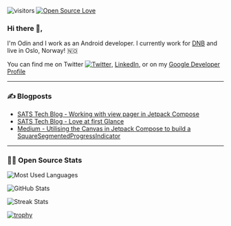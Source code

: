 ![visitors](https://visitor-badge.laobi.icu/badge?page_id=oas004.oas004)
[![Open Source Love](https://badges.frapsoft.com/os/v1/open-source.svg?v=102)](https://github.com/oas004/open-source-badge/)

### Hi there 👋,

I'm Odin and I work as an Android developer. I currently work for [DNB][4] and live in Oslo, Norway! 🇳🇴 

You can find me on Twitter [![Twitter][1.2]][1], [LinkedIn][2], or on my [Google Developer Profile][5]

  ---

### ✍️ Blogposts

 - [SATS Tech Blog - Working with view pager in Jetpack Compose][3]
 - [SATS Tech Blog - Love at first Glance][6]
 - [Medium - Utilising the Canvas in Jetpack Compose to build a SquareSegmentedProgressIndicator][7]

  ---

### 👨‍💻 Open Source Stats


![Most Used Languages](https://github-readme-stats.vercel.app/api/top-langs?username=oas004&show_icons=true&locale=en&layout=compact&theme=github_dark&count_private=true&hide_border=true)

![GitHub Stats](https://github-readme-stats.vercel.app/api?username=oas004&show_icons=true&locale=en&theme=github_dark&count_private=true&hide_border=true)

![Streak Stats](https://github-readme-streak-stats.herokuapp.com/?user=oas004&locale=en&theme=github-dark-blue&hide_border=true)


[![trophy](https://github-profile-trophy.vercel.app/?username=oas004&theme=nord&column=7)](https://github.com/ryo-ma/github-profile-trophy)



[1.2]: http://i.imgur.com/wWzX9uB.png
[1]: https://twitter.com/oas004

[2]: https://www.linkedin.com/in/odin-asbjørnsen-ab07a719a/

[3]: https://tech.sats.com/mobile/android/2021/03/05/view-pager-in-jetpack-compose.html

[4]: https://www.dnb.no

[5]: https://g.dev/odinasbjornsen

[6]: https://tech.sats.com/mobile/android/2022/03/14/glance-widget.html

[7]: https://medium.com/p/facb7944086b

<!--
**oas004/oas004** is a ✨ _special_ ✨ repository because its `README.md` (this file) appears on your GitHub profile.



Here are some ideas to get you started:

- 🔭 I’m currently working on ...
- 🌱 I’m currently learning ...
- 👯 I’m looking to collaborate on ...
- 🤔 I’m looking for help with ...
- 💬 Ask me about ...
- 📫 How to reach me: ...
- 😄 Pronouns: ...
- ⚡ Fun fact: ...
-->
